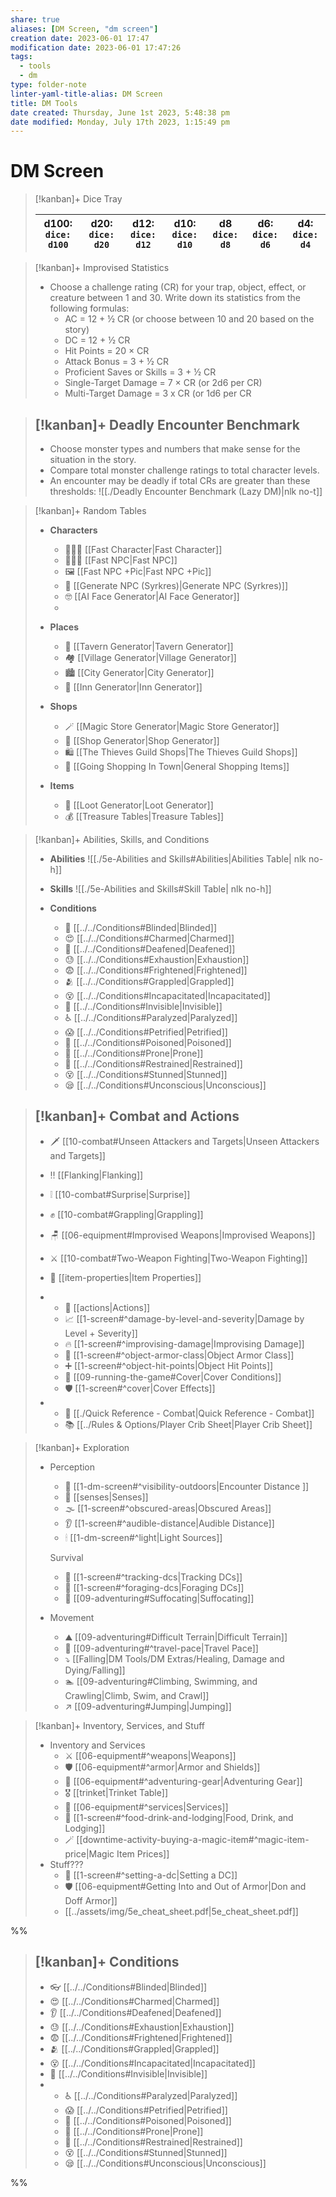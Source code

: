 ```yaml
---
share: true
aliases: [DM Screen, "dm screen"]
creation date: 2023-06-01 17:47
modification date: 2023-06-01 17:47:26
tags:
  - tools
  - dm
type: folder-note 
linter-yaml-title-alias: DM Screen
title: DM Tools
date created: Thursday, June 1st 2023, 5:48:38 pm
date modified: Monday, July 17th 2023, 1:15:49 pm
---
```


# DM Screen

> [!kanban]+ Dice Tray
> 
> | **d100**: `dice: d100` | **d20**:  `dice: d20` | **d12**:  `dice: d12` | **d10**: `dice: d10` | **d8** `dice: d8`  | **d6**: `dice: d6`  | **d4**: `dice: d4`  |
> | --- | --- | --- | --- | --- | --- | --- |

> [!kanban]+ Improvised Statistics 
> - Choose a challenge rating (CR) for your trap, object, effect, or creature between 1 and 30. Write down its statistics from the following formulas:
>    - AC = 12 + ½ CR (or choose between 10 and 20 based on the story)
>    - DC = 12 + ½ CR
>    - Hit Points = 20 × CR
>    - Attack Bonus = 3 + ½ CR
>    - Proficient Saves or Skills = 3 + ½ CR
>    - Single-Target Damage = 7 × CR (or 2d6 per CR)
>    - Multi-Target Damage = 3 x CR (or 1d6 per CR

> [!kanban]+ Deadly Encounter Benchmark
> - 
>    - Choose monster types and numbers that make sense for the situation in the story.
>    - Compare total monster challenge ratings to total character levels. 
>    - An encounter may be deadly if total CRs are greater than these thresholds:
>    ![[./Deadly Encounter Benchmark (Lazy DM)|nlk no-t]]

> [!kanban]+ Random Tables
> - **Characters**
>   - 👨🏽‍🦰 [[Fast Character|Fast Character]]
>   - 🧔🏾‍♀️ [[Fast NPC|Fast NPC]]
>   - 🖼️ [[Fast NPC +Pic|Fast NPC +Pic]] 
>   - 🤹 [[Generate NPC (Syrkres)|Generate NPC (Syrkres)]]
>   - 🤓 [[AI Face Generator|AI Face Generator]]
>   - 
> 
> - **Places**
>   - 🥃 [[Tavern Generator|Tavern Generator]]
>   - 🏘️ [[Village Generator|Village Generator]]
>   - 🏙️ [[City Generator|City Generator]]
>   - 🏨 [[Inn Generator|Inn Generator]]
> 
> - **Shops**
>   - 🪄 [[Magic Store Generator|Magic Store Generator]]
>   - 🛒 [[Shop Generator|Shop Generator]]
>   - 🛍️ [[The Thieves Guild Shops|The Thieves Guild Shops]]
>   - 👜 [[Going Shopping In Town|General Shopping Items]]
> 
> - **Items**
>   - 💸 [[Loot Generator|Loot Generator]]
>   - 💰 [[Treasure Tables|Treasure Tables]]

> [!kanban]+ Abilities, Skills, and Conditions 
> - **Abilities**
>    ![[./5e-Abilities and Skills#Abilities|Abilities Table| nlk no-h]]
> 
> - **Skills**
>    ![[./5e-Abilities and Skills#Skill Table| nlk no-h]]
> 
> - **Conditions**
> 	- 🙈 [[../../Conditions#Blinded|Blinded]]
> 	- 😍 [[../../Conditions#Charmed|Charmed]]
> 	- 🙉 [[../../Conditions#Deafened|Deafened]]
> 	- 😓 [[../../Conditions#Exhaustion|Exhaustion]]
> 	- 😨 [[../../Conditions#Frightened|Frightened]]
> 	- 🫂 [[../../Conditions#Grappled|Grappled]]
> 	- 😵 [[../../Conditions#Incapacitated|Incapacitated]]
> 	- 👻 [[../../Conditions#Invisible|Invisible]]
> 	- ♿ [[../../Conditions#Paralyzed|Paralyzed]]
> 	- 😱 [[../../Conditions#Petrified|Petrified]]
> 	- 🤮 [[../../Conditions#Poisoned|Poisoned]]
> 	- 🛌 [[../../Conditions#Prone|Prone]]
> 	- 🙅 [[../../Conditions#Restrained|Restrained]]
> 	- 😵 [[../../Conditions#Stunned|Stunned]]
> 	- 😪 [[../../Conditions#Unconscious|Unconscious]]


> [!kanban]+ Combat and Actions
> - 
> 	- 🗡 [[10-combat#Unseen Attackers and Targets|Unseen Attackers and Targets]]
> 	- ‼ [[Flanking|Flanking]]
> 	- ❕ [[10-combat#Surprise|Surprise]]
> 	- ✊ [[10-combat#Grappling|Grappling]]
> 	- 🪑 [[06-equipment#Improvised Weapons|Improvised Weapons]]
> 	- ⚔ [[10-combat#Two-Weapon Fighting|Two-Weapon Fighting]]
> 	- 🏹 [[item-properties|Item Properties]]
> 
> - 
> 	- 👋 [[actions|Actions]]
> 	- 📈 [[1-screen#^damage-by-level-and-severity|Damage by Level + Severity]]
> 	- 🔥 [[1-screen#^improvising-damage|Improvising Damage]]
> 	- 🧱 [[1-screen#^object-armor-class|Object Armor Class]]
> 	- ➕ [[1-screen#^object-hit-points|Object Hit Points]]
> 	- 📐 [[09-running-the-game#Cover|Cover Conditions]]
> 	- 🛡 [[1-screen#^cover|Cover Effects]]
> - 
> 	- 🥋 [[./Quick Reference - Combat|Quick Reference - Combat]]
> 	- 📚 [[../Rules & Options/Player Crib Sheet|Player Crib Sheet]]

> [!kanban]+ Exploration
> - Perception
> 	- 📏 [[1-dm-screen#^visibility-outdoors|Encounter Distance ]]
> 	- 👀 [[senses|Senses]]
> 	- 🌫 [[1-screen#^obscured-areas|Obscured Areas]]
> 	- 👂 [[1-screen#^audible-distance|Audible Distance]]
> 	- 🕯 [[1-dm-screen#^light|Light Sources]]
> 
>   Survival
> 	- 👣 [[1-screen#^tracking-dcs|Tracking DCs]]
> 	- 🍓 [[1-screen#^foraging-dcs|Foraging DCs]]
> 	- 🤿 [[09-adventuring#Suffocating|Suffocating]]
> 
> - Movement
> 	- ⛰ [[09-adventuring#Difficult Terrain|Difficult Terrain]]
> 	- 🚶 [[09-adventuring#^travel-pace|Travel Pace]]
> 	-  ⤵  [[Falling|DM Tools/DM Extras/Healing, Damage and Dying/Falling]]
> 	- 🏊 [[09-adventuring#Climbing, Swimming, and Crawling|Climb, Swim, and Crawl]]
> 	- ↗ [[09-adventuring#Jumping|Jumping]]

> [!kanban]+ Inventory, Services, and Stuff
> - Inventory and Services
> 	- ⚔ [[06-equipment#^weapons|Weapons]]
> 	- 🛡 [[06-equipment#^armor|Armor and Shields]]
> 	- 🧰 [[06-equipment#^adventuring-gear|Adventuring Gear]]
> 	- 🎖 [[trinket|Trinket Table]]
> 	- 🤝 [[06-equipment#^services|Services]]
> 	- 🍺 [[1-screen#^food-drink-and-lodging|Food, Drink, and Lodging]]
> 	- 🪄 [[downtime-activity-buying-a-magic-item#^magic-item-price|Magic Item Prices]]
> - Stuff???
> 	- 🎲 [[1-screen#^setting-a-dc|Setting a DC]]
> 	- 🛡 [[06-equipment#Getting Into and Out of Armor|Don and Doff Armor]]
> 	- [[../assets/img/5e_cheat_sheet.pdf|5e_cheat_sheet.pdf]]

%%
> [!kanban]+ Conditions
> - 
> 	- 👓 [[../../Conditions#Blinded|Blinded]]
> 	- 😍 [[../../Conditions#Charmed|Charmed]]
> 	- 👂 [[../../Conditions#Deafened|Deafened]]
> 	- 😓 [[../../Conditions#Exhaustion|Exhaustion]]
> 	- 😨 [[../../Conditions#Frightened|Frightened]]
> 	- 🫂 [[../../Conditions#Grappled|Grappled]]
> 	- 😵 [[../../Conditions#Incapacitated|Incapacitated]]
> 	- 👻 [[../../Conditions#Invisible|Invisible]]
> - 
> 	- ♿ [[../../Conditions#Paralyzed|Paralyzed]]
> 	- 😱 [[../../Conditions#Petrified|Petrified]]
> 	- 🤮 [[../../Conditions#Poisoned|Poisoned]]
> 	- 🛌 [[../../Conditions#Prone|Prone]]
> 	- 🙅 [[../../Conditions#Restrained|Restrained]]
> 	- 😵 [[../../Conditions#Stunned|Stunned]]
> 	- 😪 [[../../Conditions#Unconscious|Unconscious]]

%%
